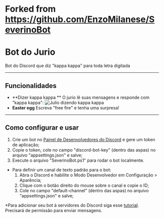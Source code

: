 # Forked from https://github.com/EnzoMilanese/SeverinoBot

# Bot do Jurio
Bot do Discord que diz "kappa kappa" para toda letra digitada
***
## Funcionalidades
- **Dizer kappa kappa **
O jurio lê suas mensagens e responde com "kappa kappa":
![Julio dizendo kappa kappa](https://i.imgur.com/OUbMSfy.png)
- **Easter egg**
Escreva "free fire" e tenha uma surpresa!
***
## Como configurar e usar
1. Crie um bot no [Painel de Desenvolvedores do Discord](https://discord.com/developers/applications) e gere um token de aplicação;
2. Copie o token, cole no campo "discord-bot-key" (dentro das aspas) no arquivo "appsettings.json" e salve;
3. Execute o arquivo "SeverinoBot.ps1" para rodar o bot localmente.

- Para definir um canal de texto padrão para o bot:
	1. Abra o Discord e habilite o Modo Desenvolvedor em Configuração > Aparência;
	2. Clique com o botão direito do mouse sobre o canal e copie o ID;
	3. Cole no campo "default-channel" (dentro das aspas) no arquivo "appsettings.json" e salve;

*Para adicionar seu bot à servidores do Discord siga esse [tutorial](https://discordpy.readthedocs.io/en/latest/discord.html). Precisará de permissão para enviar mensagens.
